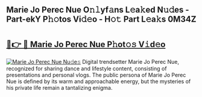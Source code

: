 ## Marie Jo Perec Nue O𝚗𝚕yf𝚊ns L𝚎a𝚔ed N𝚞𝚍es - Part-ekY P𝚑𝚘tos Vi𝚍𝚎o - H𝚘𝚝 Part L𝚎a𝚔s 0M34Z

# <h2><a href="http://kf1z8sj.oniu.top/?m=Marie+Jo+Perec+Nue">🔗👉 🔴 Marie Jo Perec Nue P𝚑ot𝚘𝚜 V𝚒d𝚎o</a></h2>

[![Marie Jo Perec Nue Nu𝚍e𝚜](https://i.imgur.com/0qMVB7G.gif)](http://kf1z8sj.oniu.top/?m=Marie+Jo+Perec+Nue)
Digital trendsetter Marie Jo Perec Nue, recognized for sharing dance and lifestyle content, consisting of presentations and personal vlogs. The public persona of Marie Jo Perec Nue is defined by its warm and approachable energy, but the mysteries of his private life remain a tantalizing enigma.  
